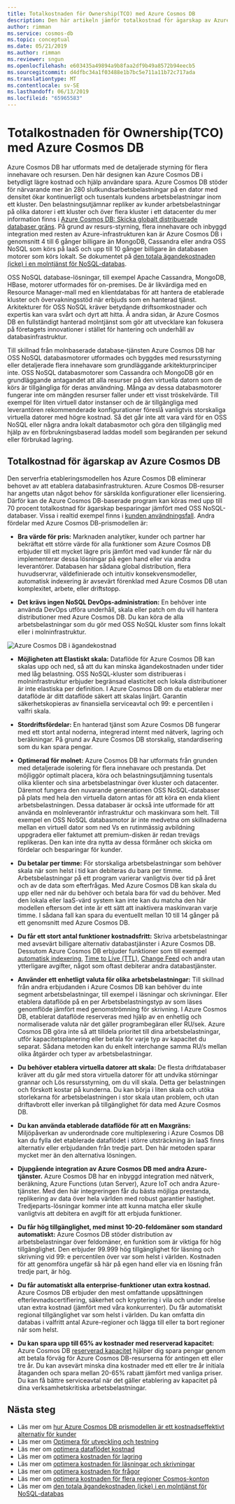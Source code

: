 ```yaml
---
title: Totalkostnaden för Ownership(TCO) med Azure Cosmos DB
description: Den här artikeln jämför totalkostnad för ägarskap av Azure Cosmos DB med IaaS- och lokala databaser
author: rimman
ms.service: cosmos-db
ms.topic: conceptual
ms.date: 05/21/2019
ms.author: rimman
ms.reviewer: sngun
ms.openlocfilehash: e603435a49894a9b8faa2df9b49a8572b94eecb5
ms.sourcegitcommit: d4dfbc34a1f03488e1b7bc5e711a11b72c717ada
ms.translationtype: MT
ms.contentlocale: sv-SE
ms.lasthandoff: 06/13/2019
ms.locfileid: "65965583"
---
```

# <a name="total-cost-of-ownershiptco-with-azure-cosmos-db"></a>Totalkostnaden för Ownership(TCO) med Azure Cosmos DB

Azure Cosmos DB har utformats med de detaljerade styrning för flera innehavare och resursen. Den här designen kan Azure Cosmos DB i betydligt lägre kostnad och hjälp användare spara. Azure Cosmos DB stöder för närvarande mer än 280 slutkundsarbetsbelastningar på en dator med densitet ökar kontinuerligt och tusentals kundens arbetsbelastningar inom ett kluster. Den belastningsutjämnar repliker av kunder arbetsbelastningar på olika datorer i ett kluster och över flera kluster i ett datacenter du mer information finns i [Azure Cosmos DB: Skicka globalt distribuerade databaser gräns](https://azure.microsoft.com/blog/azure-cosmos-db-pushing-the-frontier-of-globally-distributed-databases/). På grund av resurs-styrning, flera innehavare och inbyggd integration med resten av Azure-infrastrukturen kan är Azure Cosmos DB i genomsnitt 4 till 6 gånger billigare än MongoDB, Cassandra eller andra OSS NoSQL som körs på IaaS och upp till 10 gånger billigare än databasen motorer som körs lokalt. Se dokumentet på [den totala ägandekostnaden (icke) i en molntjänst för NoSQL-databas](https://documentdbportalstorage.blob.core.windows.net/papers/11.15.2017/NoSQL%20TCO%20paper.pdf).

OSS NoSQL database-lösningar, till exempel Apache Cassandra, MongoDB, HBase, motorer utformades för on-premises. De är likvärdiga med en Resource Manager-mall med en klientdatabas för att hantera de etablerade kluster och övervakningsstöd när erbjuds som en hanterad tjänst. Arkitekturer för OSS NoSQL kräver betydande driftsomkostnader och expertis kan vara svårt och dyrt att hitta. Å andra sidan, är Azure Cosmos DB en fullständigt hanterad molntjänst som gör att utvecklare kan fokusera på företagets innovationer i stället för hantering och underhåll av databasinfrastruktur. 

Till skillnad från molnbaserade database-tjänsten Azure Cosmos DB har OSS NoSQL databasmotorer utformades och byggdes med resursstyrning eller detaljerade flera innehavare som grundläggande arkitekturprinciper inte. OSS NoSQL databasmotorer som Cassandra och MongoDB gör en grundläggande antagandet att alla resurser på den virtuella datorn som de körs är tillgängliga för deras användning. Många av dessa databasmotorer fungerar inte om mängden resurser faller under ett visst tröskelvärde. Till exempel för liten virtuell dator instanser och de är tillgängliga med leverantören rekommenderade konfigurationer föreslå vanligtvis storskaliga virtuella datorer med högre kostnad. Så det går inte att vara värd för en OSS NoSQL eller några andra lokalt databasmotor och göra den tillgänglig med hjälp av en förbrukningsbaserad laddas modell som begäranden per sekund eller förbrukad lagring.

## <a name="total-cost-of-ownership-of-azure-cosmos-db"></a>Totalkostnad för ägarskap av Azure Cosmos DB 

Den serverfria etableringsmodellen hos Azure Cosmos DB eliminerar behovet av att etablera databasinfrastrukturen. Azure Cosmos DB-resurser har angetts utan något behov för särskilda konfigurationer eller licensiering. Därför kan de Azure Cosmos DB-baserade program kan köras med upp till 70 procent totalkostnad för ägarskap besparingar jämfört med OSS NoSQL-databaser. Vissa i realtid exempel finns i [kunden användningsfall](https://customers.microsoft.com/en-us/search?sq=Cosmos%20DB&ff=&p=0&so=story_publish_date%20desc). Andra fördelar med Azure Cosmos DB-prismodellen är:

* **Bra värde för pris:** Marknaden analytiker, kunder och partner har bekräftat ett större värde för alla funktioner som Azure Cosmos DB erbjuder till ett mycket lägre pris jämfört med vad kunder får när du implementerar dessa lösningar på egen hand eller via andra leverantörer. Databasen har sådana global distribution, flera huvudservrar, väldefinierade och intuitiv konsekvensmodeller, automatisk indexering är avsevärt förenklad med Azure Cosmos DB utan komplexitet, arbete, eller driftstopp.

* **Det krävs ingen NoSQL DevOps-administration:** En behöver inte använda DevOps utföra underhåll, skala eller patch om du vill hantera distributioner med Azure Cosmos DB. Du kan köra de alla arbetsbelastningar som du gör med OSS NoSQL kluster som finns lokalt eller i molninfrastruktur.

![Azure Cosmos DB i ägandekostnad](./media/total-cost-ownership/tco.png)

* **Möjligheten att Elastiskt skala:** Dataflöde för Azure Cosmos DB kan skalas upp och ned, så att du kan minska ägandekostnaden under tider med låg belastning. OSS NoSQL-kluster som distribueras i molninfrastruktur erbjuder begränsad elasticitet och lokala distributioner är inte elastiska per definition. I Azure Cosmos DB om du etablerar mer dataflöde är ditt dataflöde säkert att skalas linjärt. Garantin säkerhetskopieras av finansiella serviceavtal och 99: e percentilen i valfri skala.

* **Stordriftsfördelar:** En hanterad tjänst som Azure Cosmos DB fungerar med ett stort antal noderna, integrerad internt med nätverk, lagring och beräkningar. På grund av Azure Cosmos DB storskalig, standardisering som du kan spara pengar.

* **Optimerad för molnet:** Azure Cosmos DB har utformats från grunden med detaljerade isolering för flera innehavare och prestanda. Det möjliggör optimalt placera, köra och belastningsutjämning tusentals olika klienter och sina arbetsbelastningar över kluster och datacenter. Däremot fungera den nuvarande generationen OSS NoSQL-databaser på plats med hela den virtuella datorn antas för att köra en enda klient arbetsbelastningen. Dessa databaser är också inte utformade för att använda en molnleverantör infrastruktur och maskinvara som helt. Till exempel en OSS NoSQL databasmotor är inte medvetna om skillnaderna mellan en virtuell dator som ned Vs en rutinmässig avbildning uppgradera eller faktumet att premium-disken är redan trevägs replikeras. Den kan inte dra nytta av dessa förmåner och skicka om fördelar och besparingar för kunder.

* **Du betalar per timme:** För storskaliga arbetsbelastningar som behöver skala när som helst i tid kan debiteras du bara per timme. Arbetsbelastningar på ett program varierar vanligtvis över tid på året och av de data som efterfrågas. Med Azure Cosmos DB kan skala du upp eller ned när du behöver och betala bara för vad du behöver. Med den lokala eller IaaS-värd system kan inte kan du matcha den här modellen eftersom det inte är ett sätt att inaktivera maskinvaran varje timme. I sådana fall kan spara du eventuellt mellan 10 till 14 gånger på ett genomsnitt med Azure Cosmos DB.

* **Du får ett stort antal funktioner kostnadsfritt:** Skriva arbetsbelastningar med avsevärt billigare alternativ databastjänster i Azure Cosmos DB. Dessutom Azure Cosmos DB erbjuder funktioner som till exempel [automatisk indexering](indexing-policies.md), [Time to Live (TTL)](time-to-live.md), [Change Feed](change-feed.md) och andra utan ytterligare avgifter, något som oftast debiterar andra databastjänster.

* **Använder ett enhetligt valuta för olika arbetsbelastningar:** Till skillnad från andra erbjudanden i Azure Cosmos DB kan behöver du inte segment arbetsbelastningar, till exempel i läsningar och skrivningar. Eller etablera dataflöde på en per Arbetsbelastningstyp av som läses genomflöde jämfört med genomströmning för skrivning. I Azure Cosmos DB, etablerat dataflöde reserveras med hjälp av en enhetlig och normaliserade valuta när det gäller programbegäran eller RU/sek. Azure Cosmos DB göra inte så att tilldela prioritet till dina arbetsbelastningar, utför kapacitetsplanering eller betala för varje typ av kapacitet du separat. Sådana metoden kan du enkelt interchange samma RU/s mellan olika åtgärder och typer av arbetsbelastningar.

* **Du behöver etablera virtuella datorer att skala:** De flesta driftdatabaser kräver att du går med stora virtuella datorer för att undvika störningar grannar och Lös resursstyrning, om du vill skala. Detta ger belastningen och förskott kostar på kunderna. Du kan börja i liten skala och utöka storlekarna för arbetsbelastningen i stor skala utan problem, och utan driftavbrott eller inverkan på tillgänglighet för data med Azure Cosmos DB.

* **Du kan använda etablerade dataflöde för att en Maxgräns:** Miljöpåverkan av underordnade core multiplexering i Azure Cosmos DB kan du fylla det etablerade dataflödet i större utsträckning än IaaS finns alternativ eller erbjudanden från tredje part. Den här metoden sparar mycket mer än den alternativa lösningen.

* **Djupgående integration av Azure Cosmos DB med andra Azure-tjänster.** Azure Cosmos DB har en inbyggd integration med nätverk, beräkning, Azure Functions (utan Server), Azure IoT och andra Azure-tjänster. Med den här integreringen får du bästa möjliga prestanda, replikering av data över hela världen med robust garantier hastighet. Tredjeparts-lösningar kommer inte att kunna matcha eller skulle vanligtvis att debitera en avgift för att erbjuda funktioner.

* **Du får hög tillgänglighet, med minst 10-20-feldomäner som standard automatiskt:** Azure Cosmos DB stöder distribution av arbetsbelastningar över feldomäner, en funktion som är viktiga för hög tillgänglighet. Den erbjuder 99.999 hög tillgänglighet för läsning och skrivning vid 99: e percentilen över var som helst i världen. Kostnaden för att genomföra ungefär så här på egen hand eller via en lösning från tredje part, är hög.

* **Du får automatiskt alla enterprise-funktioner utan extra kostnad.** Azure Cosmos DB erbjuder den mest omfattande uppsättningen efterlevnadscertifiering, säkerhet och kryptering i vila och under rörelse utan extra kostnad (jämfört med våra konkurrenter). Du får automatiskt regional tillgänglighet var som helst i världen. Du kan omfatta din databas i valfritt antal Azure-regioner och lägga till eller ta bort regioner när som helst.

* **Du kan spara upp till 65% av kostnader med reserverad kapacitet:** Azure Cosmos DB [reserverad kapacitet](cosmos-db-reserved-capacity.md) hjälper dig spara pengar genom att betala förväg för Azure Cosmos DB-resurserna för antingen ett eller tre år. Du kan avsevärt minska dina kostnader med ett eller tre år initiala åtaganden och spara mellan 20-65% rabatt jämfört med vanliga priser. Du kan få bättre serviceavtal när det gäller etablering av kapacitet på dina verksamhetskritiska arbetsbelastningar.

## <a name="next-steps"></a>Nästa steg

* Läs mer om [hur Azure Cosmos DB prismodellen är ett kostnadseffektivt alternativ för kunder](total-cost-ownership.md)
* Läs mer om [Optimera för utveckling och testning](optimize-dev-test.md)
* Läs mer om [optimera dataflödet kostnad](optimize-cost-throughput.md)
* Läs mer om [optimera kostnaden för lagring](optimize-cost-storage.md)
* Läs mer om [optimera kostnaden för läsningar och skrivningar](optimize-cost-reads-writes.md)
* Läs mer om [optimera kostnaden för frågor](optimize-cost-queries.md)
* Läs mer om [optimera kostnaden för flera regioner Cosmos-konton](optimize-cost-regions.md)
* Läs mer om [den totala ägandekostnaden (icke) i en molntjänst för NoSQL-databas](https://documentdbportalstorage.blob.core.windows.net/papers/11.15.2017/NoSQL%20TCO%20paper.pdf)

